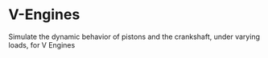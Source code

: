 # V-Engines
Simulate the dynamic behavior of pistons and the crankshaft, under varying loads, for V Engines
